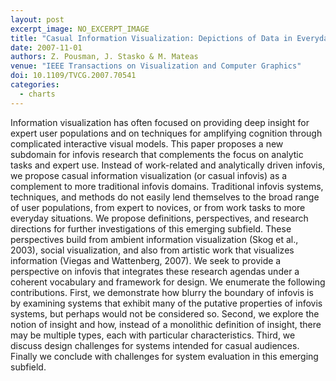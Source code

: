 ```yaml
---
layout: post
excerpt_image: NO_EXCERPT_IMAGE
title: "Casual Information Visualization: Depictions of Data in Everyday Life"
date: 2007-11-01
authors: Z. Pousman, J. Stasko & M. Mateas
venue: "IEEE Transactions on Visualization and Computer Graphics"
doi: 10.1109/TVCG.2007.70541
categories:
  - charts
---
```

Information visualization has often focused on providing deep insight for expert user populations and on techniques for amplifying cognition through complicated interactive visual models. This paper proposes a new subdomain for infovis research that complements the focus on analytic tasks and expert use. Instead of work-related and analytically driven infovis, we propose casual information visualization (or casual infovis) as a complement to more traditional infovis domains. Traditional infovis systems, techniques, and methods do not easily lend themselves to the broad range of user populations, from expert to novices, or from work tasks to more everyday situations. We propose definitions, perspectives, and research directions for further investigations of this emerging subfield. These perspectives build from ambient information visualization (Skog et al., 2003), social visualization, and also from artistic work that visualizes information (Viegas and Wattenberg, 2007). We seek to provide a perspective on infovis that integrates these research agendas under a coherent vocabulary and framework for design. We enumerate the following contributions. First, we demonstrate how blurry the boundary of infovis is by examining systems that exhibit many of the putative properties of infovis systems, but perhaps would not be considered so. Second, we explore the notion of insight and how, instead of a monolithic definition of insight, there may be multiple types, each with particular characteristics. Third, we discuss design challenges for systems intended for casual audiences. Finally we conclude with challenges for system evaluation in this emerging subfield.
